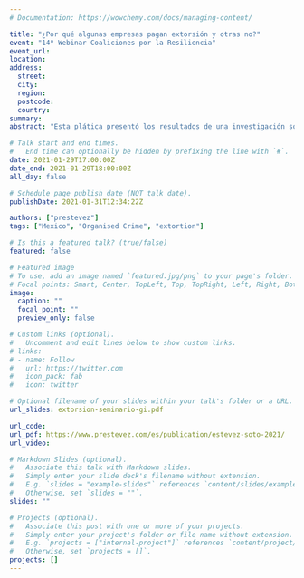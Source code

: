 ```yaml
---
# Documentation: https://wowchemy.com/docs/managing-content/

title: "¿Por qué algunas empresas pagan extorsión y otras no?"
event: "14º Webinar Coaliciones por la Resiliencia"
event_url:
location:
address:
  street:
  city:
  region:
  postcode:
  country:
summary:
abstract: "Esta plática presentó los resultados de una investigación sobre los factores que explican por qué algunas empresas pagan extorsión y otras no, así como las implicaciones del estudio para la prevención de la extorsión en México y América Central."

# Talk start and end times.
#   End time can optionally be hidden by prefixing the line with `#`.
date: 2021-01-29T17:00:00Z
date_end: 2021-01-29T18:00:00Z
all_day: false

# Schedule page publish date (NOT talk date).
publishDate: 2021-01-31T12:34:22Z

authors: ["prestevez"]
tags: ["Mexico", "Organised Crime", "extortion"]

# Is this a featured talk? (true/false)
featured: false

# Featured image
# To use, add an image named `featured.jpg/png` to your page's folder.
# Focal points: Smart, Center, TopLeft, Top, TopRight, Left, Right, BottomLeft, Bottom, BottomRight.
image:
  caption: ""
  focal_point: ""
  preview_only: false

# Custom links (optional).
#   Uncomment and edit lines below to show custom links.
# links:
# - name: Follow
#   url: https://twitter.com
#   icon_pack: fab
#   icon: twitter

# Optional filename of your slides within your talk's folder or a URL.
url_slides: extorsion-seminario-gi.pdf

url_code:
url_pdf: https://www.prestevez.com/es/publication/estevez-soto-2021/
url_video:

# Markdown Slides (optional).
#   Associate this talk with Markdown slides.
#   Simply enter your slide deck's filename without extension.
#   E.g. `slides = "example-slides"` references `content/slides/example-slides.md`.
#   Otherwise, set `slides = ""`.
slides: ""

# Projects (optional).
#   Associate this post with one or more of your projects.
#   Simply enter your project's folder or file name without extension.
#   E.g. `projects = ["internal-project"]` references `content/project/deep-learning/index.md`.
#   Otherwise, set `projects = []`.
projects: []
---
```

